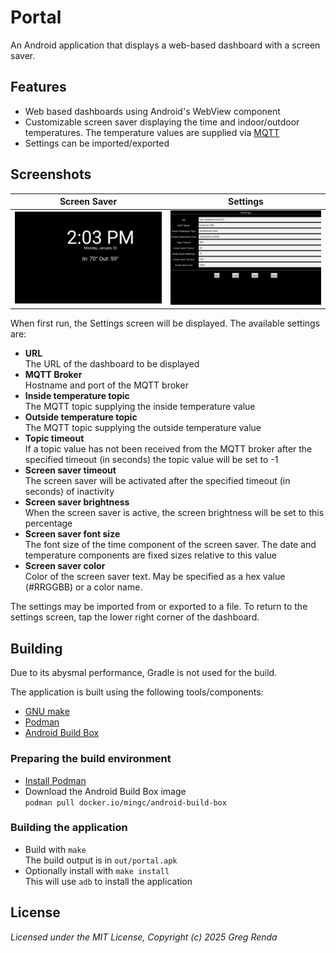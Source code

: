 # Portal
An Android application that displays a web-based dashboard with a screen saver.

## Features

- Web based dashboards using Android's WebView component
- Customizable screen saver displaying the time and indoor/outdoor temperatures.
  The temperature values are supplied via [MQTT](https://mqtt.org/)
- Settings can be imported/exported

## Screenshots

| Screen Saver | Settings |
| ------------ | -------- |
| <img src="images/screensaver.png" width="640"/> | <img src="images/settings.png" width="640"/> |

When first run, the Settings screen will be displayed.  The available
settings are:

- **URL**<br>
The URL of the dashboard to be displayed
- **MQTT Broker**<br>
Hostname and port of the MQTT broker
- **Inside temperature topic**<br>
The MQTT topic supplying the inside temperature value
- **Outside temperature topic**<br>
The MQTT topic supplying the outside temperature value
- **Topic timeout**<br>
If a topic value has not been received from the MQTT broker after the specified
timeout (in seconds) the topic value will be set to -1
- **Screen saver timeout**<br>
The screen saver will be activated after the specified timeout (in seconds)
of inactivity
- **Screen saver brightness**<br>
When the screen saver is active, the screen brightness will be set to this
percentage
- **Screen saver font size**<br>
The font size of the time component of the screen saver.  The date and
temperature components are fixed sizes relative to this value
- **Screen saver color**<br>
Color of the screen saver text.  May be specified as a hex value (#RRGGBB) or
a color name.

The settings may be imported from or exported to a file.  To return to the
settings screen, tap the lower right corner of the dashboard.

## Building

Due to its abysmal performance, Gradle is not used for the build.

The application is built using the following tools/components:

- [GNU make](https://www.gnu.org/software/make/)
- [Podman](https://podman.io/)
- [Android Build Box](https://github.com/mingchen/docker-android-build-box)

### Preparing the build environment

- [Install Podman](https://podman.io/docs/installation)
- Download the Android Build Box image<br>
`podman pull docker.io/mingc/android-build-box`

### Building the application

- Build with `make`<br>
The build output is in `out/portal.apk`
- Optionally install with `make install`<br>
This will use `adb` to install the application

## License

_Licensed under the MIT License, Copyright (c) 2025 Greg Renda_
